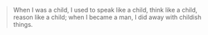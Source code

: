 > When I was a child, I used to speak like a child, think like a child, reason like a child; when I became a man, I did away with childish things.
